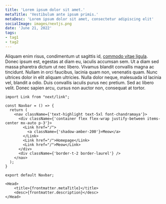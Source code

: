 ```yaml
---
title: 'Lorem ipsum dolor sit amet.'
metaTitle: 'Vestibulum ante ipsum primis.'
metaDesc: 'Lorem ipsum dolor sit amet, consectetur adipiscing elit'
socialImage: images/nextjs.png
date: 'June 21, 2022'
tags:
- tag1
- tag2
---
```


Aliquam enim risus, condimentum ut sagittis id, [commodo vitae ligula](https://next.js). Donec ipsum est, egestas at diam eu, iaculis accumsan sem. Ut a diam sed massa pharetra dictum ut nec libero. Vivamus blandit convallis magna ac tincidunt. Nullam in orci faucibus, lacinia quam non, venenatis quam. Nunc ultrices dolor in elit aliquam ultricies. Nulla dolor neque, malesuada id lacinia vel, blandit a odio. Duis convallis iaculis purus nec pretium. Sed ac libero velit. Donec sapien arcu, cursus non auctor non, consequat at tortor.

```
import Link from "next/link";

const Navbar = () => {
  return (
    <nav className={'text-highlight text-5xl font-chandramaya'}>
      <div className={'container flex flex-wrap justify-between items-center mx-auto p-3'}>
        <Link href="/">
          <a className={'shadow-amber-200'}>Meow</a>
        </Link>
        <Link href="/">Homepage</Link>
        <Link href="/">Meow</Link>
      </div>
      <div className={'border-t-2 border-laurel'} />
    </nav>
  );
}

export default Navbar;
```
```
<Head>
    <title>{frontmatter.metaTitle}</title>
    <desc>{frontmatter.description}</desc>
</Head>
```